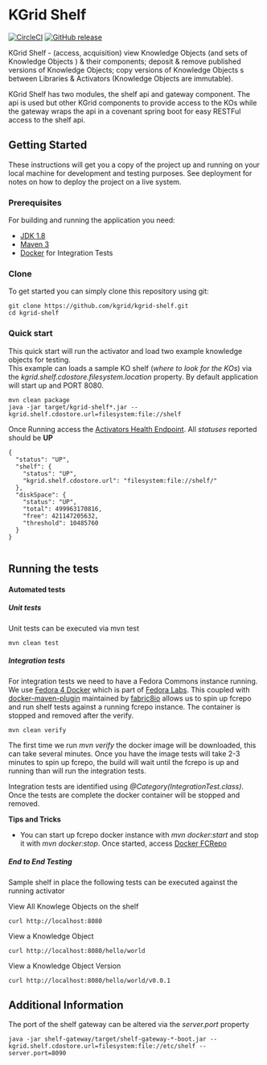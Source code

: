 # KGrid Shelf
[![CircleCI](https://circleci.com/gh/kgrid/kgrid-shelf/tree/master.svg?style=shield)](https://circleci.com/gh/kgrid/kgrid-shelf/tree/master)
[![GitHub release](https://img.shields.io/github/release/kgrid/kgrid-shelf.svg)](https://github.com/kgrid/kgrid-shelf/releases/)

KGrid Shelf - (access, acquisition) view Knowledge Objects  (and sets of Knowledge Objects ) & their components; deposit & remove published versions of Knowledge Objects; copy versions of Knowledge Objects
s between Libraries & Activators (Knowledge Objects are immutable).

KGrid Shelf has two modules, the shelf api and gateway component.  The api is used but other KGrid 
components to provide access to the KOs while the gateway wraps the api in a covenant spring boot for easy RESTFul access to the shelf api.  

## Getting Started

These instructions will get you a copy of the project up and running on your local machine for development and testing purposes. See deployment for notes on how to deploy the project on a live system.

### Prerequisites
For building and running the application you need:

- [JDK 1.8](http://www.oracle.com/technetwork/java/javase/downloads/jdk8-downloads-2133151.html)
- [Maven 3](https://maven.apache.org)
- [Docker](https://www.docker.com/) for Integration Tests 

### Clone
To get started you can simply clone this repository using git:
```
git clone https://github.com/kgrid/kgrid-shelf.git
cd kgrid-shelf
```

### Quick start
This quick start will run the activator and load two example knowledge objects for testing.  
This example can loads a sample KO shelf (_where to look for the KOs_) via the _kgrid.shelf.cdostore.filesystem.location_ property. By default application will start up and PORT 8080. 
```
mvn clean package
java -jar target/kgrid-shelf*.jar --kgrid.shelf.cdostore.url=filesystem:file://shelf
```
Once Running access the [Activators Health Endpoint](http://localhost:8080/health).  All _statuses_ reported should be **UP**

```$xslt
{
  "status": "UP",
  "shelf": {
    "status": "UP",
    "kgrid.shelf.cdostore.url": "filesystem:file://shelf/"
  },
  "diskSpace": {
    "status": "UP",
    "total": 499963170816,
    "free": 421147205632,
    "threshold": 10485760
  }
}
   
```

## Running the tests

#### Automated tests 

##### Unit tests

Unit tests can be executed via mvn test

```
mvn clean test
```


##### Integration tests

For integration tests we need to have a Fedora Commons instance running.  We use 
[Fedora 4 Docker](https://hub.docker.com/r/yinlinchen/fcrepo4-docker/) which is part of [Fedora
Labs](https://github.com/fcrepo4-labs/fcrepo4-docker).  This coupled with
[docker-maven-plugin](https://github.com/fabric8io/docker-maven-plugin) maintained by
 [fabric8io](https://fabric8.io/) allows us to spin up fcrepo and run shelf tests against a running
 fcrepo instance.  The container is stopped and removed after the verify. 
 
```
mvn clean verify
```
  
The first time we run _mvn verify_ the docker image will be downloaded, this can take several minutes. 
 Once you have the image tests will take  2-3 minutes to spin up fcrepo, the build will wait until 
 the fcrepo is up and running than will run the integration tests.  
 
 Integration tests are identified using _@Category(IntegrationTest.class)_. Once the tests are complete the docker container will be stopped and removed.

**Tips and Tricks**

 * You can start up fcrepo docker instance with _mvn docker:start_ and stop it with 
_mvn docker:stop_.  Once started, access [Docker FCRepo](http://localhost:8090/fcrepo/rest/)



##### End to End Testing

Sample shelf in place the following tests can be executed against the running activator


View All Knowlege Objects on the shelf

```
curl http://localhost:8080
```

View a Knowledge Object

```
curl http://localhost:8080/hello/world
```

View a Knowledge Object Version

```
curl http://localhost:8080/hello/world/v0.0.1
```

## Additional Information

The port of the shelf gateway can be altered via the _server.port_ property 
```
java -jar shelf-gateway/target/shelf-gateway-*-boot.jar --kgrid.shelf.cdostore.url=filesystem:file://etc/shelf --server.port=8090

```
